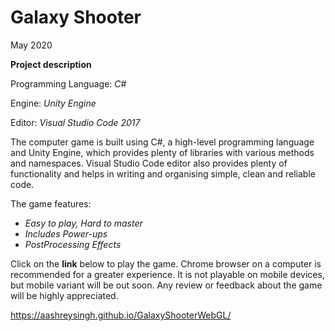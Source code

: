 # Galaxy Shooter
May 2020

**Project description**

Programming Language: *C#*

Engine: *Unity Engine*

Editor: *Visual Studio Code 2017*

The computer game is built using C#, a high-level programming language and Unity Engine, which provides plenty of libraries with various methods and namespaces. Visual Studio Code editor also provides plenty of functionality and helps in writing and organising simple, clean and reliable code.

The game features:
- *Easy to play, Hard to master*
- *Includes Power-ups*
- *PostProcessing Effects*

Click on the **link** below to play the game. Chrome browser on a computer is recommended for a greater experience. It is not playable on mobile devices, but mobile variant will be out soon.
Any review or feedback about the game will be highly appreciated.

https://aashreysingh.github.io/GalaxyShooterWebGL/
